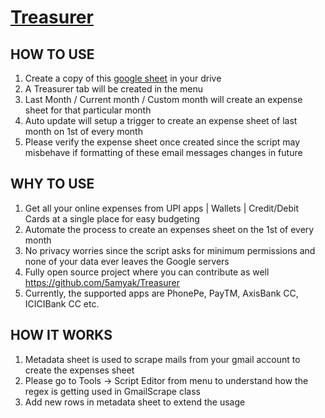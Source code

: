 # [Treasurer](https://docs.google.com/spreadsheets/d/1TC2Jp-IbnCO36YYWcauVKZh0NWe6fAJlcf_IiwMmphQ)

## HOW TO USE
1.	Create a copy of this [google sheet](https://docs.google.com/spreadsheets/d/1TC2Jp-IbnCO36YYWcauVKZh0NWe6fAJlcf_IiwMmphQ) in your drive
2.	A Treasurer tab will be created in the menu
3.	Last Month / Current month / Custom month will create an expense sheet for that particular month
4.	Auto update will setup a trigger to create an expense sheet of last month on 1st of every month
5.	Please verify the expense sheet once created since the script may misbehave if formatting of these email messages changes in future

## WHY TO USE
1.	Get all your online expenses from UPI apps | Wallets | Credit/Debit Cards at a single place for easy budgeting
2.	Automate the process to create an expenses sheet on the 1st of every month
3.	No privacy worries since the script asks for minimum permissions and none of your data ever leaves the Google servers
4.	Fully open source project where you can contribute as well https://github.com/5amyak/Treasurer
5.	Currently, the supported apps are PhonePe, PayTM, AxisBank CC, ICICIBank CC etc.
	
## HOW IT WORKS
1.	Metadata sheet is used to scrape mails from your gmail account to create the expenses sheet
2.	Please go to Tools -> Script Editor from menu to understand how the regex is getting used in GmailScrape class
3.	Add new rows in metadata sheet to extend the usage
